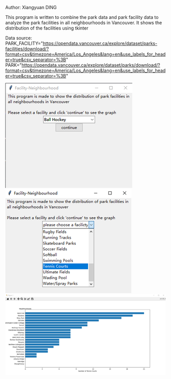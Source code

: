 Author: Xiangyuan DING

This program is written to combine the park data and park facility data to analyze the park facilities in all neighbourhoods in Vancouver.
It shows the distribution of the facilities using tkinter

Data source:
PARK_FACILITY="https://opendata.vancouver.ca/explore/dataset/parks-facilities/download/?format=csv&timezone=America/Los_Angeles&lang=en&use_labels_for_header=true&csv_separator=%3B"
PARK="https://opendata.vancouver.ca/explore/dataset/parks/download/?format=csv&timezone=America/Los_Angeles&lang=en&use_labels_for_header=true&csv_separator=%3B"

![](2023-09-08235134.png)
![](2023-09-09000834.png)
![](2023-09-08235351.png)

